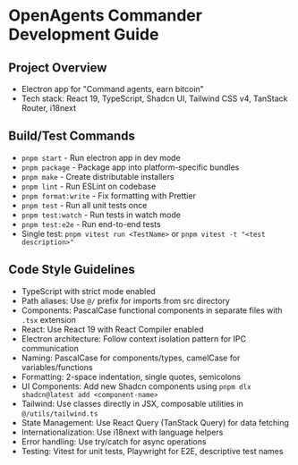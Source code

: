 # OpenAgents Commander Development Guide

## Project Overview
- Electron app for "Command agents, earn bitcoin"
- Tech stack: React 19, TypeScript, Shadcn UI, Tailwind CSS v4, TanStack Router, i18next

## Build/Test Commands
- `pnpm start` - Run electron app in dev mode
- `pnpm package` - Package app into platform-specific bundles
- `pnpm make` - Create distributable installers
- `pnpm lint` - Run ESLint on codebase
- `pnpm format:write` - Fix formatting with Prettier
- `pnpm test` - Run all unit tests once
- `pnpm test:watch` - Run tests in watch mode
- `pnpm test:e2e` - Run end-to-end tests
- Single test: `pnpm vitest run <TestName>` or `pnpm vitest -t "<test description>"`

## Code Style Guidelines
- TypeScript with strict mode enabled
- Path aliases: Use `@/` prefix for imports from src directory
- Components: PascalCase functional components in separate files with `.tsx` extension
- React: Use React 19 with React Compiler enabled
- Electron architecture: Follow context isolation pattern for IPC communication
- Naming: PascalCase for components/types, camelCase for variables/functions
- Formatting: 2-space indentation, single quotes, semicolons
- UI Components: Add new Shadcn components using `pnpm dlx shadcn@latest add <component-name>`
- Tailwind: Use classes directly in JSX, composable utilities in `@/utils/tailwind.ts`
- State Management: Use React Query (TanStack Query) for data fetching
- Internationalization: Use i18next with language helpers
- Error handling: Use try/catch for async operations
- Testing: Vitest for unit tests, Playwright for E2E, descriptive test names